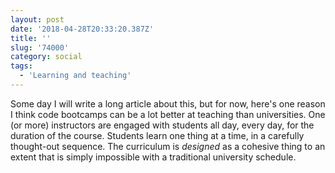 ```yaml
---
layout: post
date: '2018-04-28T20:33:20.387Z'
title: ''
slug: '74000'
category: social
tags:
  - 'Learning and teaching'
---
```

Some day I will write a long article about this, but for now, here&#39;s one reason I think code bootcamps can be a lot better at teaching than universities. One (or more) instructors are engaged with students all day, every day, for the duration of the course. Students learn one thing at a time, in a carefully thought-out sequence. The curriculum is *designed* as a cohesive thing to an extent that is simply impossible with a traditional university schedule.
